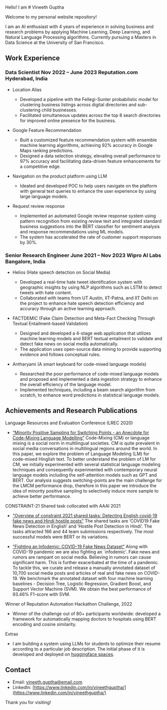 Hello! I am # Vineeth Guptha

Welcome to my personal website repository!

I am an AI enthusiast with 4 years of experience in solving business and research problems by applying Machine Learning, Deep Learning, and Natural Language Processing algorithms. Currently pursuing a Masters in Data Science at the University of San Francisco.

## Work Experience

### Data Scientist Nov 2022 – June 2023 Reputation.com Hyderabad, India
- Location Alias
  - Developed a pipeline with the Fellegi-Sunter probabilistic model for clustering business listings across digital directories and sub-clustering child businesses.
  - Facilitated simultaneous updates across the top 8 search directories for improved online presence for the business.
   
- Google Feature Recommendation
  - Built a customized feature recommendation system with ensemble machine learning algorithms, achieving 92% accuracy in
Google Maps ranking predictions.
  - Designed a data selection strategy, elevating overall performance to 97% accuracy and facilitating data-driven feature
enhancements for a competitive edge.

- Navigation on the product platform using LLM
  - Ideated and developed POC to help users navigate on the platform with general text queries to enhance the user experience by
using large language models.

- Request review response
  - Implemented an automated Google review response system using pattern recognition from existing review text and integrated
standard business suggestions into the BERT classifier for sentiment analysis and response recommendations using ML models.
  - The system has accelerated the rate of customer support responses by 30%.

### Senior Research Engineer June 2021 – Nov 2023 Wipro AI Labs Bangalore, India
- Helios (Hate speech detection on Social Media)
  - Developed a real-time hate tweet identification system with geographic insights by using NLP algorithms such as LSTM to detect tweets with hate content.
  - Collaborated with teams from UT Austin, IIT-Patna, and IIT Delhi on the project to enhance hate speech detection efficiency and accuracy through an active learning approach.
  
- FACTDEMIC (Fake Claim Detection and Meta-Fact Checking Through Textual Entailment-based Validation)
  - Designed and developed a 4-stage web application that utilizes machine learning models and BERT textual entailment to validate and detect fake news on social media automatically.
  - The application uses open-source data mining to provide supporting evidence
and follows conceptual rules.

- Antharyami (A smart keyboard for code-mixed language models)
  - Researched the poor performance of code-mixed language models and proposed and implemented a data ingestion strategy to enhance the overall efficiency of the language model.
  - Implemented techniques, including a beam search algorithm from scratch, to enhance word predictions in statistical language models.

## Achievements and Research Publications

Language Resources and Evaluation Conference (LREC 2020)
- [“Minority Positive Sampling for Switching Points - an Anecdote for Code-Mixing Language Modelling”](https://aclanthology.org/2020.lrec-1.764/)
Code-Mixing (CM) or language mixing is a social norm in multilingual societies. CM is quite prevalent in social media conversations in multilingual regions around the world. In this paper, we explore the problem of Language Modeling (LM) for code-mixed Hinglish text. To better understand the problem of LM for CM, we initially experimented with several statistical language modeling techniques and consequently experimented with contemporary neural language models including the self-attention models such as GPT and BERT. Our analysis suggests switching-points are the main challenge for the LMCM performance drop, therefore in this paper we introduce the idea of minority positive sampling to selectively induce more sample to achieve better performance.

CONSTRAINT-21 Shared task collocated with AAAI 2021
 - [“Overview of constraint 2021 shared tasks: Detecting English covid-19 fake news and Hindi hostile posts”](https://link.springer.com/chapter/10.1007/978-3-030-73696-5_5)
The shared tasks are ‘COVID19 Fake News Detection in English’ and ‘Hostile Post Detection in Hindi’. The tasks attracted 166 and 44 team submissions respectively. The most successful models were BERT or its variations.

 - [“Fighting an Infodemic: COVID-19 Fake News Dataset”](https://arxiv.org/abs/2011.03327)
Along with COVID-19 pandemic we are also fighting an `infodemic'. Fake news and rumors are rampant on social media. Believing in rumors can cause significant harm. This is further exacerbated at the time of a pandemic. To tackle this, we curate and release a manually annotated dataset of 10,700 social media posts and articles of real and fake news on COVID-19. We benchmark the annotated dataset with four machine learning baselines - Decision Tree, Logistic Regression, Gradient Boost, and Support Vector Machine (SVM). We obtain the best performance of 93.46% F1-score with SVM.

Winner of Reputation Automation Hackathon Challenge, 2022
- Winner of the challenge out of 80+ participants worldwide: developed a framework for automatically mapping doctors to hospitals
using BERT encoding and cosine similarity.

Extras
- I am building a system using LLMs for students to optimize their resume according to a particular job description. The initial phase of it is developed and deployed on [huggingface spaces](https://huggingface.co/spaces/vineethgupthab/job_description_and_resume_analyzer).

## Contact

- Email: [vineeth.guptha@email.com](mailto:vineeth.guptha@gmail.com)
- LinkedIn: [https://www.linkedin.com/in/vineethguptha/](https://www.linkedin.com/in/vineethguptha/)

Thank you for visiting!
